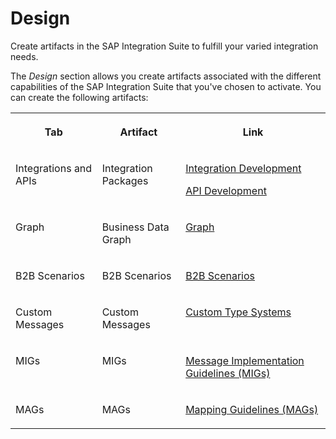 <!-- loio27063b9ec3b74336b98e09d20e50a888 -->

# Design

Create artifacts in the SAP Integration Suite to fulfill your varied integration needs.

The *Design* section allows you create artifacts associated with the different capabilities of the SAP Integration Suite that you've chosen to activate. You can create the following artifacts:


<table>
<tr>
<th valign="top">

Tab

</th>
<th valign="top">

Artifact

</th>
<th valign="top">

Link

</th>
</tr>
<tr>
<td valign="top">

Integrations and APIs

</td>
<td valign="top">

Integration Packages

</td>
<td valign="top">

[Integration Development](integration-development-b18936e.md)

[API Development](api-development-94957bc.md)

</td>
</tr>
<tr>
<td valign="top">

Graph

</td>
<td valign="top">

Business Data Graph

</td>
<td valign="top">

[Graph](https://help.sap.com/docs/graph)

</td>
</tr>
<tr>
<td valign="top">

B2B Scenarios

</td>
<td valign="top">

B2B Scenarios

</td>
<td valign="top">

[B2B Scenarios](b2b-scenarios-c55eb4d.md)

</td>
</tr>
<tr>
<td valign="top">

Custom Messages

</td>
<td valign="top">

Custom Messages

</td>
<td valign="top">

[Custom Type Systems](custom-type-systems-884bb25.md)

</td>
</tr>
<tr>
<td valign="top">

MIGs

</td>
<td valign="top">

MIGs

</td>
<td valign="top">

[Message Implementation Guidelines \(MIGs\)](message-implementation-guidelines-migs-f9f2bab.md)

</td>
</tr>
<tr>
<td valign="top">

MAGs

</td>
<td valign="top">

MAGs

</td>
<td valign="top">

[Mapping Guidelines \(MAGs\)](mapping-guidelines-mags-42124f4.md)

</td>
</tr>
</table>

